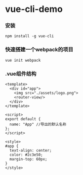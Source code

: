 # vue-cli-demo

### 安装

```
npm install -g vue-cli
```

### 快速搭建一个webpack的项目

```
vue init webpack
```

### .vue组件结构

```
<template>
  <div id="app">
    <img src="./assets/logo.png">
    <router-view/>
  </div>
</template>

<script>
export default {
  name: "App" //导出的默认名称
};
</script>

<style>
#app {
  text-align: center;
  color: #2c3e50;
  margin-top: 60px;
}
</style>
```

